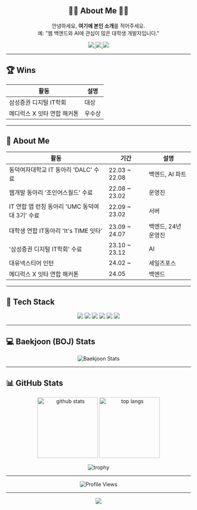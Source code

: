 <!-- 깃허브 프로필 README 예시 (물결 헤더 삭제, Stats 색상 변경, 가운데 정렬, 애니메이션 SVG 유지) -->

<!-- (Wave Banner 삭제됨) -->

<!-- 간단 자기소개 -->
<h2 align="center">🙋‍♀ About Me 🙋‍♀</h2>
<p align="center">
  안녕하세요, <strong>여기에 본인 소개</strong>를 적어주세요.<br/>
  예: "웹 백엔드와 AI에 관심이 많은 대학생 개발자입니다."
</p>

<!-- 주요 소셜/연락처 뱃지 -->
<p align="center">
  <a href="https://github.com/karl21-02">
    <img src="https://img.shields.io/badge/GitHub-YOUR_GITHUB_ID-181717?style=flat-square&logo=github&logoColor=white"/>
  </a>
  <a href="mailto:manuna530@gmail.com" target="_blank">
    <img src="https://img.shields.io/badge/Gmail?style=flat-square&logo=gmail&logoColor=white"/>
  </a>
  <a href="https://www.linkedin.com/in/%EC%A4%80%ED%9D%AC-%EA%B9%80-8a731b230/" target="_blank">
    <img src="https://img.shields.io/badge/LinkedIn-21759B?style=flat-square&logo=wordpress&logoColor=white"/>
  </a>
</p>

---

## 🏆 Wins
<div align="center">
  <table>
    <thead>
      <tr>
        <th>활동</th>
        <th>설명</th>
      </tr>
    </thead>
    <tbody>
      <tr>
        <td>삼성증권 디지털 IT학회</td>
        <td>대상</td>
      </tr>
      <tr>
        <td>메디럭스 X 잇타 연합 해커톤</td>
        <td>우수상</td>
      </tr>
    </tbody>
  </table>
</div>

---

## 💁 About Me
<div align="center">
  <table>
    <thead>
      <tr>
        <th>활동</th>
        <th>기간</th>
        <th>설명</th>
      </tr>
    </thead>
    <tbody>
      <tr>
        <td>동덕여자대학교 IT 동아리 'DALC' 수료</td>
        <td>22.03 ~ 22.08</td>
        <td>백엔드, AI 파트</td>
      </tr>
      <tr>
        <td>웹개발 동아리 '조인어스월드' 수료</td>
        <td>22.08 ~ 23.02</td>
        <td>운영진</td>
      </tr>
      <tr>
        <td>IT 연합 앱 런칭 동아리 'UMC 동덕여대 3기' 수료</td>
        <td>22.09 ~ 23.02</td>
        <td>서버</td>
      </tr>
      <tr>
        <td>대학생 연합 IT동아리 'It's TIME 잇타'</td>
        <td>23.09 ~ 24.07</td>
        <td>백엔드, 24년 운영진</td>
      </tr>
      <tr>
        <td>'삼성증권 디지털 IT학회' 수료</td>
        <td>23.10 ~ 23.12</td>
        <td>AI</td>
      </tr>
      <tr>
        <td>대유넥스티어 인턴</td>
        <td>24.02 ~</td>
        <td>세일즈포스</td>
      </tr>
      <tr>
        <td>메디럭스 X 잇타 연합 해커톤</td>
        <td>24.05</td>
        <td>백엔드</td>
      </tr>
    </tbody>
  </table>
</div>

---

## 🔧 Tech Stack
<p align="center">
  <!-- 원하는 스택/툴 뱃지를 추가 -->
  <img src="https://img.shields.io/badge/Java-007396?style=flat-square&logo=OpenJDK&logoColor=white"/>
  <img src="https://img.shields.io/badge/JavaScript-f7df1e?style=flat-square&logo=javascript&logoColor=black"/>
  <img src="https://img.shields.io/badge/TypeScript-3178c6?style=flat-square&logo=typescript&logoColor=white"/>
  <img src="https://img.shields.io/badge/Node.js-339933?style=flat-square&logo=node.js&logoColor=white"/>
  <img src="https://img.shields.io/badge/Python-3776ab?style=flat-square&logo=python&logoColor=white"/>
  <img src="https://img.shields.io/badge/Salesforce-00A1E0?style=flat-square&logo=Salesforce&logoColor=white"/>
</p>

---

## 💻 Baekjoon (BOJ) Stats
<p align="center">
  <!-- Solved.ac 통계 뱃지(mazassumnida 등) 예시: YOUR_BAEKJOON_ID 교체 -->
  <img src="http://mazassumnida.wtf/api/v2/generate_badge?boj=manuna530" alt="Baekjoon Stats" />
</p>

---

## 📊 GitHub Stats
<p align="center">
  <!-- 깃허브 스탯 카드: 테마 변경 (onedark) -->
  <img src="https://github-readme-stats.vercel.app/api?username=karl21-02&show_icons=true&theme=onedark" height="165" alt="github stats" />
  
  <!-- 가장 많이 사용한 언어: 테마도 동일(onelight, onedark 등) -->
  <img src="https://github-readme-stats.vercel.app/api/top-langs/?username=karl21-02&layout=compact&theme=onedark" height="165" alt="top langs" />
</p>

<!-- 깃허브 트로피 (옵션), onedark 테마 -->
<p align="center">
  <img src="https://github-profile-trophy.vercel.app/?username=karl21-02&row=1&column=7&theme=onedark" alt="trophy" />
</p>

---

<!-- (옵션) 프로필 방문자 수 뱃지 -->
<p align="center">
  <img src="https://komarev.com/ghpvc/?username=karl21-02&style=flat-square" alt="Profile Views"/>
</p>

---

<!-- 하단 배너(옵션) -->
<p align="center">
  <img src="https://capsule-render.vercel.app/api?type=soft&color=auto&height=90&section=footer&text=Thank%20You!&fontSize=20" />
</p>
